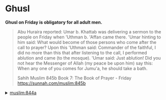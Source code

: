 # Ghusl

**Ghusl on Friday is obligatory for all adult men.**

> Abu Huraira reported: Umar b. Khattab was delivering a sermon to the people on Friday when 'Uthman b. 'Affan came there. 'Umar hinting to him said: What would become of those persons who come after the call to prayer? Upon this 'Uthman said: Commander of the faithful, I did no more than this that after listening to the call, I performed ablution and came (to the mosque). 'Umar said: Just ablution! Did you not hear the Messenger of Allah (my peace be upon him) say this: When any one of you comes for Jumu'a, he should take a bath.
>
> Sahih Muslim 845b Book 7: The Book of Prayer - Friday https://sunnah.com/muslim:845b

<details>

<summary><a href="https://sunnah.com/muslim:844a">muslim:844a</a></summary>

Abdullah is reported to have heard Allah's Messenger (ﷺ) as saying: When any one of you intends to come for Jumu'a prayer, he should take a bath.

Sahih Muslim 844a https://sunnah.com/muslim:844a

</details>

